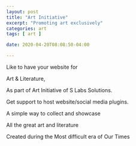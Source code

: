 ```yaml
---
layout: post
title: "Art Initiative"
excerpt: "Promoting art exclusively"
categories: art
tags: [ art ]

date: 2020-04-20T08:08:50-04:00

---
```


Like to have your website for

Art & Literature,

As part of Art Initiative of S Labs Solutions.

Get support to host website/social media plugins.

A simple way to collect and showcase

All the great art and literature

Created during the Most difficult era of Our Times

